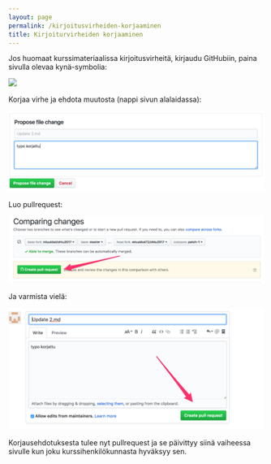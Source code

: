 ```yaml
---
layout: page
permalink: /kirjoitusvirheiden-korjaaminen
title: Kirjoiturvirheiden korjaaminen
---
```


Jos huomaat kurssimateriaalissa kirjoitusvirheitä, kirjaudu GitHubiin, paina sivulla olevaa kynä-symbolia:

![](https://raw.githubusercontent.com/mluukkai/ohjelmistotekniikka-syksy-2020/main/web/images/l-0.png)

Korjaa virhe ja ehdota muutosta (nappi sivun alalaidassa):

![](https://github.com/mluukkai/ohtu2017/raw/master/images/lh3-4.png)

Luo pullrequest:

![](https://github.com/mluukkai/ohtu2017/raw/master/images/lh3-5.png)

Ja varmista vielä:

![](https://github.com/mluukkai/ohtu2017/raw/master/images/lh3-6.png)

Korjausehdotuksesta tulee nyt pullrequest ja se päivittyy siinä vaiheessa sivulle kun joku kurssihenkilökunnasta hyväksyy sen.
